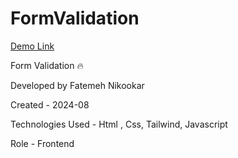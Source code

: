 # FormValidation

 [Demo Link](https://nikmahla.github.io/FormValidation/)

Form Validation   🔥

Developed by Fatemeh Nikookar

Created - 2024-08

Technologies Used - Html , Css, Tailwind, Javascript

Role - Frontend
